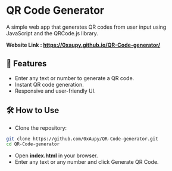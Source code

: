 # QR Code Generator
A simple web app that generates QR codes from user input using JavaScript and the QRCode.js library.

**Website Link : https://0xaupy.github.io/QR-Code-generator/**

## 🚀 Features
- Enter any text or number to generate a QR code.
- Instant QR code generation.
- Responsive and user-friendly UI.

## 🛠️ How to Use

- Clone the repository:
```sh
git clone https://github.com/0xAupy/QR-Code-generator.git
cd QR-Code-generator
```
- Open **index.html** in your browser.
- Enter any text or any number and click Generate QR Code.
